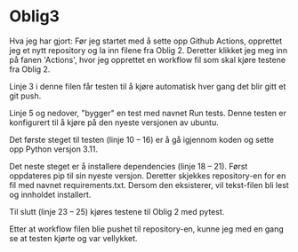 # Oblig3
Hva jeg har gjort:
Før jeg startet med å sette opp Github Actions, opprettet jeg et nytt repository og la inn filene fra Oblig 2. Deretter klikket jeg meg inn på fanen 'Actions', 
hvor jeg opprettet en workflow fil som skal kjøre testene fra Oblig 2. 

  Linje 3 i denne filen får testen til å kjøre automatisk hver gang det blir gitt et git push. 
  
  Linje 5 og nedover, "bygger" en test med navnet Run tests. Denne testen er konfigurert til å kjøre på den nyeste versjonen av ubuntu. 
  
  Det første steget til testen (linje 10 – 16) er å gå igjennom koden og sette opp Python versjon 3.11. 
  
  Det neste steget er å installere dependencies (linje 18 – 21). Først oppdateres pip til sin nyeste versjon. Deretter skjekkes repository-en for en fil med navnet 
  requirements.txt. Dersom den eksisterer, vil tekst-filen bli lest og innholdet installert. 
  
  Til slutt (linje 23 – 25) kjøres testene til Oblig 2 med pytest.

  
Etter at workflow filen blie pushet til repository-en, kunne jeg med en gang se at testen kjørte og var vellykket. 
